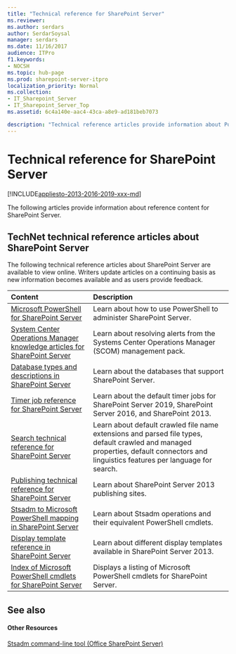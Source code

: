 ```yaml
---
title: "Technical reference for SharePoint Server"
ms.reviewer: 
ms.author: serdars
author: SerdarSoysal
manager: serdars
ms.date: 11/16/2017
audience: ITPro
f1.keywords:
- NOCSH
ms.topic: hub-page
ms.prod: sharepoint-server-itpro
localization_priority: Normal
ms.collection:
- IT_Sharepoint_Server
- IT_Sharepoint_Server_Top
ms.assetid: 6c4a140e-aac4-43ca-a8e9-ad181beb7073

description: "Technical reference articles provide information about PowerShell for SharePoint Server plus other useful reference information about general settings, security, and tools."
---
```


# Technical reference for SharePoint Server

[!INCLUDE[appliesto-2013-2016-2019-xxx-md](../includes/appliesto-2013-2016-2019-xxx-md.md)] 
  
The following articles provide information about reference content for SharePoint Server.
  
## TechNet technical reference articles about SharePoint Server

The following technical reference articles about SharePoint Server are available to view online. Writers update articles on a continuing basis as new information becomes available and as users provide feedback.
  
|**Content**|**Description**|
|:-----|:-----|
|[Microsoft PowerShell for SharePoint Server](/powershell/module/sharepoint-server/?view=sharepoint-ps) <br/> |Learn about how to use PowerShell to administer SharePoint Server.  <br/> |
|[System Center Operations Manager knowledge articles for SharePoint Server](system-center-operations-manager-knowledge-articles.md) <br/> |Learn about resolving alerts from the Systems Center Operations Manager (SCOM) management pack.  <br/> |
|[Database types and descriptions in SharePoint Server](database-types-and-descriptions.md) <br/> |Learn about the databases that support SharePoint Server.  <br/> |
|[Timer job reference for SharePoint Server](timer-job-reference-for-sharepoint-server.md) <br/> |Learn about the default timer jobs for SharePoint Server 2019, SharePoint Server 2016, and SharePoint 2013.  <br/> |
|[Search technical reference for SharePoint Server](search-technical-reference.md) <br/> |Learn about default crawled file name extensions and parsed file types, default crawled and managed properties, default connectors and linguistics features per language for search.  <br/> |
|[Publishing technical reference for SharePoint Server](publishing-technical-reference.md) <br/> |Learn about SharePoint Server 2013 publishing sites.  <br/> |
|[Stsadm to Microsoft PowerShell mapping in SharePoint Server](stsadm-to-microsoft-powershell-mapping.md) <br/> |Learn about Stsadm operations and their equivalent PowerShell cmdlets.  <br/> |
|[Display template reference in SharePoint Server](display-template-reference-in-sharepoint-server.md) <br/> |Learn about different display templates available in SharePoint Server 2013.  <br/> |
|[Index of Microsoft PowerShell cmdlets for SharePoint Server](/powershell/module/sharepoint-server/?view=sharepoint-ps) <br/> |Displays a listing of Microsoft PowerShell cmdlets for SharePoint Server.  <br/> |
   
## See also

#### Other Resources

[Stsadm command-line tool (Office SharePoint Server)](https://go.microsoft.com/fwlink/p/?LinkID=186993)


